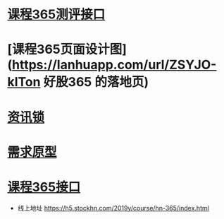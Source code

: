 # [课程365测评接口](http://wiki.niuguwang.com:8090/pages/viewpage.action?pageId=11862530)

# [课程365页面设计图](https://lanhuapp.com/url/ZSYJO-kITon  好股365 的落地页)
# [资讯锁](https://lanhuapp.com/url/ktq5u-dst3k)

# [需求原型](https://vmpwej.axshare.com/#id=lw8gas&p=365新产品及配套相关&g=1)

# [课程365接口](http://wiki.niuguwang.com:8090/pages/viewpage.action?pageId=11862613)

* 线上地址   https://h5.stockhn.com/2019y/course/hn-365/index.html

